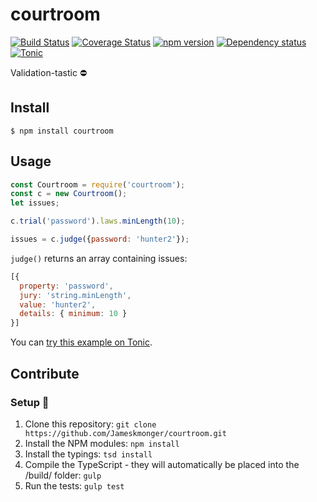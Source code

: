 # courtroom

[![Build Status](https://travis-ci.org/Jameskmonger/courtroom.svg?branch=master)](https://travis-ci.org/Jameskmonger/courtroom) [![Coverage Status](https://coveralls.io/repos/Jameskmonger/courtroom/badge.svg?branch=master&service=github)](https://coveralls.io/github/Jameskmonger/courtroom?branch=master)
[![npm version](https://badge.fury.io/js/courtroom.svg)](https://badge.fury.io/js/courtroom)
[![Dependency status](https://david-dm.org/jameskmonger/courtroom/status.png)](https://david-dm.org/jameskmonger/courtroom#info=dependencies&view=table)
[![Tonic](https://img.shields.io/badge/tonic-supported-blue.svg)](https://tonicdev.com/npm/courtroom)

Validation-tastic :no_entry:

## Install

```
$ npm install courtroom
```

## Usage

```javascript
const Courtroom = require('courtroom');
const c = new Courtroom();
let issues;

c.trial('password').laws.minLength(10);

issues = c.judge({password: 'hunter2'});
```

`judge()` returns an array containing issues:

```javascript
[{
  property: 'password',
  jury: 'string.minLength',
  value: 'hunter2',
  details: { minimum: 10 }
}]
```

You can [try this example on Tonic](https://tonicdev.com/npm/courtroom).

## Contribute

### Setup :wrench:
1. Clone this repository:
    `git clone https://github.com/Jameskmonger/courtroom.git`
2. Install the NPM modules:
    `npm install`
3. Install the typings:
    `tsd install`
4. Compile the TypeScript - they will automatically be placed into the /build/ folder:
    `gulp`
5. Run the tests:
    `gulp test`
